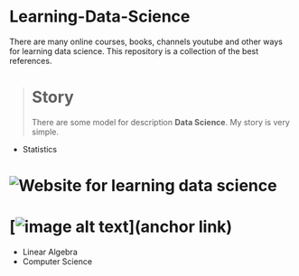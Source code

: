 # Learning-Data-Science
There are many online courses, books, channels youtube and other ways for learning data science. This repository is a collection of the best references.
> # Story
> There are some model for description **Data Science**.
> My story is very simple.   
- Statistics
# ![Website for learning data science](file:///C:/Users/saeid/Downloads/20%20websites%20for%20learning%20online.jpg "Website")

# [![image alt text](file:///C:/Users/saeid/Downloads/20%20websites%20for%20learning%20online.jpg)](anchor link)
- Linear Algebra
- Computer Science
